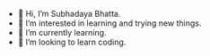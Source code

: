 - 👋 Hi, I’m Subhadaya Bhatta. 
- 👀 I’m interested in learning and trying new things. 
- 🌱 I’m currently learning. 
- 💞️ I’m looking to learn coding.

<!---
subha-bhatta123/subha-bhatta123 is a ✨ special ✨ repository because its `README.md` 
--->
